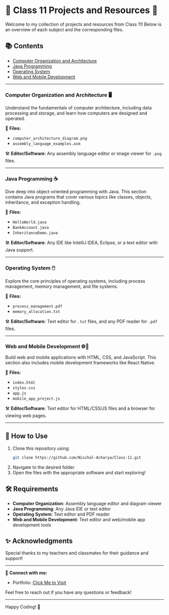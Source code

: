 # 🌟 Class 11 Projects and Resources 🌟

Welcome to my collection of projects and resources from Class 11! Below is an overview of each subject and the corresponding files.

## 📚 Contents

- [Computer Organization and Architecture](https://github.com/Nischal-Acharya/Class-11/tree/main/Computer%20Organization%20and%20Architecture/2.%20Presentation)
- [Java Programming](https://github.com/Nischal-Acharya/Class-11/tree/main/Java/1.%20Programs)
- [Operating System](https://github.com/Nischal-Acharya/Class-11/tree/main/Operating%20System/2.%20Presentation)
- [Web and Mobile Development](https://github.com/Nischal-Acharya/Class-11/tree/main/Web%20and%20Mobile/2.%20Presentation)

---

### Computer Organization and Architecture 🖥️
Understand the fundamentals of computer architecture, including data processing and storage, and learn how computers are designed and operated.

🔗 **Files:**
- `computer_architecture_diagram.png`
- `assembly_language_examples.asm`

🛠️ **Editor/Software**: Any assembly language editor or image viewer for `.png` files.

---

### Java Programming ☕
Dive deep into object-oriented programming with Java. This section contains Java programs that cover various topics like classes, objects, inheritance, and exception handling.

🔗 **Files:**
- `HelloWorld.java`
- `BankAccount.java`
- `InheritanceDemo.java`

🛠️ **Editor/Software**: Any IDE like IntelliJ IDEA, Eclipse, or a text editor with Java support.

---

### Operating System 🖱️
Explore the core principles of operating systems, including process management, memory management, and file systems.

🔗 **Files:**
- `process_management.pdf`
- `memory_allocation.txt`

🛠️ **Editor/Software**: Text editor for `.txt` files, and any PDF reader for `.pdf` files.

---

### Web and Mobile Development 🌐📱
Build web and mobile applications with HTML, CSS, and JavaScript. This section also includes mobile development frameworks like React Native.

🔗 **Files:**
- `index.html`
- `styles.css`
- `app.js`
- `mobile_app_project.js`

🛠️ **Editor/Software**: Text editor for HTML/CSS/JS files and a browser for viewing web pages.

---

## 🚀 How to Use

1. Clone this repository using:
    ```bash
    git clone https://github.com/Nischal-Acharya/Class-11.git
    ```
2. Navigate to the desired folder.
3. Open the files with the appropriate software and start exploring!

## 🛠️ Requirements

- **Computer Organization**: Assembly language editor and diagram viewer
- **Java Programming**: Any Java IDE or text editor
- **Operating System**: Text editor and PDF reader
- **Web and Mobile Development**: Text editor and web/mobile app development tools

## ✨ Acknowledgments

Special thanks to my teachers and classmates for their guidance and support!

---

🔗 **Connect with me:**
- Portfolio: [Click Me to Visit](https://nishchalacharya.com.np)

Feel free to reach out if you have any questions or feedback!

---

Happy Coding! 🎉
